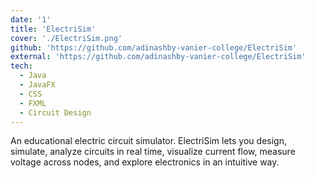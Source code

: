 ```yaml
---
date: '1'
title: 'ElectriSim'
cover: './ElectriSim.png'
github: 'https://github.com/adinashby-vanier-college/ElectriSim'
external: 'https://github.com/adinashby-vanier-college/ElectriSim'
tech:
  - Java
  - JavaFX
  - CSS
  - FXML
  - Circuit Design
---
```


An educational electric circuit simulator. ElectriSim lets you design, simulate, analyze circuits in real time, visualize current flow, measure voltage across nodes, and explore electronics in an intuitive way.
